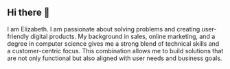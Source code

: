 ## Hi there 👋
I am Elizabeth. I am passionate about solving problems  and creating user-friendly digital products. My background in sales, online marketing, and a degree in computer science gives me a strong blend of technical skills and a customer-centric focus. This combination allows me to build solutions that are not only functional but also aligned with user needs and business goals. 

<!--
**msselizabeth/msselizabeth** is a ✨ _special_ ✨ repository because its `README.md` (this file) appears on your GitHub profile.

Here are some ideas to get you started:

- 🔭 I’m currently working on ...
- 🌱 I’m currently learning ...
- 👯 I’m looking to collaborate on ...
- 🤔 I’m looking for help with ...
- 💬 Ask me about ...
- 📫 How to reach me: ...
- 😄 Pronouns: ...
- ⚡ Fun fact: ...
-->
